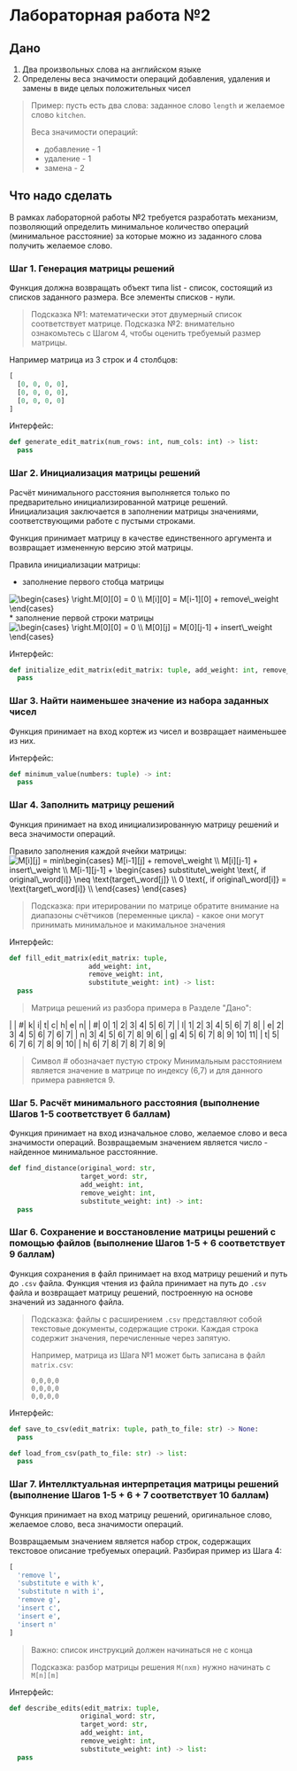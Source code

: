 # Лабораторная работа №2

## Дано

1. Два произвольных слова на английском языке
2. Определены веса значимости операций добавления, удаления и замены в виде целых
   положительных чисел

> Пример: пусть есть два слова: заданное слово `length` и желаемое слово `kitchen`.
>
> Веса значимости операций:
>
> * добавление - 1
> * удаление - 1
> * замена - 2

## Что надо сделать

В рамках лабораторной работы №2 требуется разработать механизм, позволяющий определить
минимальное количество операций (минимальное расстояние) за которые можно из заданного слова получить 
желаемое слово. 

### Шаг 1. Генерация матрицы решений

Функция должна возвращать объект типа list - список, состоящий из списков заданного размера.
Все элементы списков - нули.

> Подсказка №1: математически этот двумерный список соответствует матрице.
> Подсказка №2: внимательно ознакомьтесь с Шагом 4, чтобы оценить требуемый размер матрицы.

Например матрица из 3 строк и 4 столбцов:

```py
[
  [0, 0, 0, 0],
  [0, 0, 0, 0],
  [0, 0, 0, 0]
]
```

Интерфейс: 

```py
def generate_edit_matrix(num_rows: int, num_cols: int) -> list:
  pass
```

### Шаг 2. Инициализация матрицы решений

Расчёт минимального расстояния выполняется только по предварительно инициализированной
матрице решений. Инициализация заключается в заполнении матрицы значениями,
соответствующими работе с пустыми строками.

Функция принимает матрицу в качестве единственного аргумента и возвращает
измененную версию этой матрицы.

Правила инициализации матрицы:

* заполнение первого стобца матрицы
<img src="https://latex.codecogs.com/gif.latex?\begin{cases}&space;\right.M[0][0]&space;=&space;0&space;\\&space;M[i][0]&space;=&space;M[i-1][0]&space;&plus;&space;remove\_weight&space;\end{cases}" title="\begin{cases} \right.M[0][0] = 0 \\ M[i][0] = M[i-1][0] + remove\_weight \end{cases}" />
* заполнение первой строки матрицы
<img src="https://latex.codecogs.com/gif.latex?\begin{cases}&space;\right.M[0][0]&space;=&space;0&space;\\&space;M[0][j]&space;=&space;M[0][j-1]&space;&plus;&space;insert\_weight&space;\end{cases}" title="\begin{cases} \right.M[0][0] = 0 \\ M[0][j] = M[0][j-1] + insert\_weight \end{cases}" />

Интерфейс:

```py
def initialize_edit_matrix(edit_matrix: tuple, add_weight: int, remove_weight: int) -> list:
  pass
```

### Шаг 3. Найти наименьшее значение из набора заданных чисел

Функция принимает на вход кортеж из чисел и возвращает наименьшее из них.

Интерфейс:

```py
def minimum_value(numbers: tuple) -> int:
  pass
```

### Шаг 4. Заполнить матрицу решений

Функция принимает на вход инициализированную матрицу решений и веса значимости операций.

Правило заполнения каждой ячейки матрицы:
<img src="https://latex.codecogs.com/gif.latex?M[i][j]&space;=&space;min\begin{cases}&space;M[i-1][j]&space;&plus;&space;remove\_weight&space;\\&space;M[i][j-1]&space;&plus;&space;insert\_weight&space;\\&space;M[i-1][j-1]&space;&plus;&space;\begin{cases}&space;substitute\_weight&space;\text{,&space;if&space;original\_word[i]}&space;\neq&space;\text{target\_word[j]}&space;\\&space;0&space;\text{,&space;if&space;original\_word[i]}&space;=&space;\text{target\_word[i]}&space;\\&space;\end{cases}&space;\end{cases}" title="M[i][j] = min\begin{cases} M[i-1][j] + remove\_weight \\ M[i][j-1] + insert\_weight \\ M[i-1][j-1] + \begin{cases} substitute\_weight \text{, if original\_word[i]} \neq \text{target\_word[j]} \\ 0 \text{, if original\_word[i]} = \text{target\_word[i]} \\ \end{cases} \end{cases}" />

> Подсказка: при итерировании по матрице обратите внимание на диапазоны счётчиков
> (переменные цикла) - какое они могут принимать минимальное и макимальное
> значения

Интерфейс:

```py
def fill_edit_matrix(edit_matrix: tuple,
                    add_weight: int,
                    remove_weight: int,
                    substitute_weight: int) -> list:
  pass
```

> Матрица решений из разбора примера в Разделе "Дано":

|   |   #|   k|  i|  t|  c|  h|   e|   n|
|  #|   0|   1|  2|  3|  4|  5|   6|   7|
|  l|   1|   2|  3|  4|  5|  6|   7|   8|
|  e|   2|   3|  4|  5|  6|  7|   6|   7|
|  n|   3|   4|  5|  6|  7|  8|   9|   6|
|  g|   4|   5|  6|  7|  8|  9|  10|  11|
|  t|   5|   6|  7|  6|  7|  8|   9|  10|
|  h|   6|   7|  8|  7|  8|  7|   8|   9|

> Символ # обозначает пустую строку
> Минимальным расстоянием является значение в матрице по индексу (6,7) и для данного примера
> равняется 9.

### Шаг 5. Расчёт минимального расстояния (выполнение Шагов 1-5 соответствует 6 баллам)

Функция принимает на вход изначальное слово, желаемое слово и веса значимости операций.
Возвращаемым значением является число - найденное минимальное расстоянние.

```py
def find_distance(original_word: str,
                  target_word: str,
                  add_weight: int,
                  remove_weight: int,
                  substitute_weight: int) -> int:
  pass
```

### Шаг 6. Сохранение и восстановление матрицы решений с помощью файлов (выполнение Шагов 1-5 + 6 соответствует 9 баллам)

Функция сохранения в файл принимает на вход матрицу решений и путь до `.csv` файла.
Функция чтения из файла принимает на путь до `.csv` файла и возвращает матрицу решений, построенную на основе значений из заданного файла.

> Подсказка: файлы с расширением `.csv` представляют собой текстовые документы,
> содержащие строки.
> Каждая строка содержит значения, перечисленные через запятую.
>
> Например, матрица из Шага №1 может быть записана в файл `matrix.csv`:
>
> ```csv
> 0,0,0,0
> 0,0,0,0
> 0,0,0,0
> ```

Интерфейс:

```py
def save_to_csv(edit_matrix: tuple, path_to_file: str) -> None:
  pass
```

```py
def load_from_csv(path_to_file: str) -> list:
  pass
```

### Шаг 7. Интеллктуальная интерпретация матрицы решений (выполнение Шагов 1-5 + 6 + 7 соответствует 10 баллам)

Функция принимает на вход матрицу решений, оригинальное слово, желаемое слово, веса
значимости операций.

Возвращаемым значением является набор строк, содержащих текстовое описание требуемых
операций. Разбирая пример из Шага 4:

```py
[
  'remove l',
  'substitute e with k',
  'substitute n with i',
  'remove g',
  'insert c',
  'insert e',
  'insert n'
]
```

> Важно: список инструкций должен начинаться не с конца
>
> Подсказка: разбор матрицы решения `M(nxm)` нужно начинать с `M[n][m]`

Интерфейс:

```py
def describe_edits(edit_matrix: tuple,
                  original_word: str,
                  target_word: str,
                  add_weight: int,
                  remove_weight: int,
                  substitute_weight: int) -> list:
  pass
```
